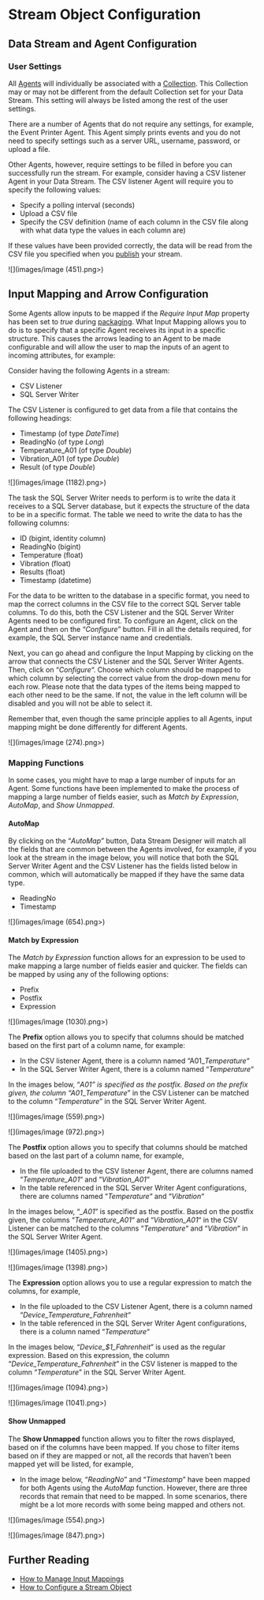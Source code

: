 # Stream Object Configuration

## Data Stream and Agent Configuration

### User Settings

All [Agents](../agent/) will individually be associated with a [Collection](../collection.md). This Collection may or may not be different from the default Collection set for your Data Stream. This setting will always be listed among the rest of the user settings.

There are a number of Agents that do not require any settings, for example, the Event Printer Agent. This Agent simply prints events and you do not need to specify settings such as a server URL, username, password, or upload a file.

Other Agents, however, require settings to be filled in before you can successfully run the stream. For example, consider having a CSV listener Agent in your Data Stream. The CSV listener Agent will require you to specify the following values:

* Specify a polling interval (seconds)
* Upload a CSV file
* Specify the CSV definition (name of each column in the CSV file along with what data type the values in each column are)

If these values have been provided correctly, the data will be read from the CSV file you specified when you [publish](../../how-tos/publish/) your stream.&#x20;

![](images/image (451).png>)

## Input Mapping and Arrow Configuration

Some Agents allow inputs to be mapped if the _Require Input Map_ property has been set to _true_ during [packaging](../../how-tos/agents/packaging-agents.md). What Input Mapping allows you to do is to specify that a specific Agent receives its input in a specific structure. This causes the arrows leading to an Agent to be made configurable and will allow the user to map the inputs of an agent to incoming attributes, for example:

Consider having the following Agents in a stream:

* CSV Listener
* SQL Server Writer

The CSV Listener is configured to get data from a file that contains the following headings:

* Timestamp (of type _DateTime_)
* ReadingNo (of type _Long_)
* Temperature\_A01 (of type _Double_)
* Vibration\_A01 (of type _Double_)
* Result (of type _Double_)

![](images/image (1182).png>)

The task the SQL Server Writer needs to perform is to write the data it receives to a SQL Server database, but it expects the structure of the data to be in a specific format. The table we need to write the data to has the following columns:

* ID (bigint, identity column)
* ReadingNo (bigint)
* Temperature (float)
* Vibration (float)
* Results (float)
* Timestamp (datetime)

For the data to be written to the database in a specific format, you need to map the correct columns in the CSV file to the correct SQL Server table columns. To do this, both the CSV Listener and the SQL Server Writer Agents need to be configured first. To configure an Agent, click on the Agent and then on the “_Configure_” button. Fill in all the details required, for example, the SQL Server instance name and credentials.

Next, you can go ahead and configure the Input Mapping by clicking on the arrow that connects the CSV Listener and the SQL Server Writer Agents. Then, click on “_Configure_“. Choose which column should be mapped to which column by selecting the correct value from the drop-down menu for each row. Please note that the data types of the items being mapped to each other need to be the same. If not, the value in the left column will be disabled and you will not be able to select it.

Remember that, even though the same principle applies to all Agents, input mapping might be done differently for different Agents.&#x20;

![](images/image (274).png>)

### Mapping Functions

In some cases, you might have to map a large number of inputs for an Agent. Some functions have been implemented to make the process of mapping a large number of fields easier, such as _Match by Expression_, _AutoMap_, and _Show Unmapped_.

#### **AutoMap**

By clicking on the “_AutoMap”_ button, Data Stream Designer will match all the fields that are common between the Agents involved, for example, if you look at the stream in the image below, you will notice that both the SQL Server Writer Agent and the CSV Listener has the fields listed below in common, which will automatically be mapped if they have the same data type.

* ReadingNo
* Timestamp

![](images/image (654).png>)

#### **Match by Expression**

The _Match by Expression_ function allows for an expression to be used to make mapping a large number of fields easier and quicker. The fields can be mapped by using any of the following options:

* Prefix
* Postfix
* Expression

![](images/image (1030).png>)

The **Prefix** option allows you to specify that columns should be matched based on the first part of a column name, for example:

* In the CSV listener Agent, there is a column named “A01\__Temperature_“
* In the SQL Server Writer Agent, there is a column named “_Temperature_“

In the images below, “_A01” is specified as the postfix. Based on the prefix given, the column “A01_\__Temperature_” in the CSV Listener can be matched to the column “_Temperature_” in the SQL Server Writer Agent. &#x20;

![](images/image (559).png>)

![](images/image (972).png>)

The **Postfix** option allows you to specify that columns should be matched based on the last part of a column name, for example,

* In the file uploaded to the CSV listener Agent, there are columns named “_Temperature\_A01_“ and “_Vibration\_A01_“
* In the table referenced in the SQL Server Writer Agent configurations, there are columns named “_Temperature_“ and “_Vibration_“

In the images below, “_\_A01_” is specified as the postfix. Based on the postfix given, the columns “_Temperature\_A01_“ and “_Vibration\_A01_“ in the CSV Listener can be matched to the columns “_Temperature_“ and “_Vibration_“ in the SQL Server Writer Agent. &#x20;

![](images/image (1405).png>)

![](images/image (1398).png>)

The **Expression** option allows you to use a regular expression to match the columns, for example,

* In the file uploaded to the CSV Listener Agent, there is a column named “_Device\_Temperature\_Fahrenheit_“
* In the table referenced in the SQL Server Writer Agent configurations, there is a column named “_Temperature_“

In the images below, “_Device\_$1\_Fahrenheit_” is used as the regular expression. Based on this expression, the column “_Device\_Temperature\_Fahrenheit_” in the CSV listener is mapped to the column “_Temperature_” in the SQL Server Writer Agent. &#x20;

![](images/image (1094).png>)

![](images/image (1041).png>)

#### **Show Unmapped**

The **Show Unmapped** function allows you to filter the rows displayed, based on if the columns have been mapped. If you chose to filter items based on if they are mapped or not, all the records that haven’t been mapped yet will be listed, for example,

* In the image below, “_ReadingNo_” and “_Timestamp_” have been mapped for both Agents using the _AutoMap_ function. However, there are three records that remain that need to be mapped. In some scenarios, there might be a lot more records with some being mapped and others not.

![](images/image (554).png>)

![](images/image (847).png>)

## Further Reading

* [How to Manage Input Mappings](../../how-tos/data-streams/setup-input-mappings.md)
* [How to Configure a Stream Object](stream-object-configuration.md)


